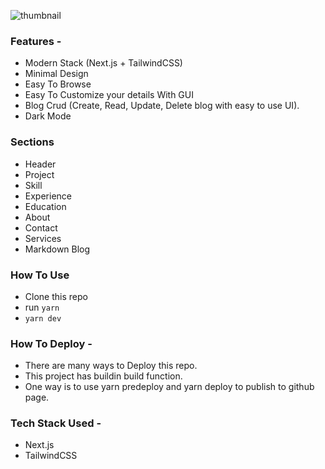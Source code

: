 ![thumbnail](https://private-user-images.githubusercontent.com/114198778/331439383-ed175ffc-56c1-43f4-bc71-5f4ce04e41a1.png?jwt=eyJhbGciOiJIUzI1NiIsInR5cCI6IkpXVCJ9.eyJpc3MiOiJnaXRodWIuY29tIiwiYXVkIjoicmF3LmdpdGh1YnVzZXJjb250ZW50LmNvbSIsImtleSI6ImtleTUiLCJleHAiOjE3MTU5MTI5NDYsIm5iZiI6MTcxNTkxMjY0NiwicGF0aCI6Ii8xMTQxOTg3NzgvMzMxNDM5MzgzLWVkMTc1ZmZjLTU2YzEtNDNmNC1iYzcxLTVmNGNlMDRlNDFhMS5wbmc_WC1BbXotQWxnb3JpdGhtPUFXUzQtSE1BQy1TSEEyNTYmWC1BbXotQ3JlZGVudGlhbD1BS0lBVkNPRFlMU0E1M1BRSzRaQSUyRjIwMjQwNTE3JTJGdXMtZWFzdC0xJTJGczMlMkZhd3M0X3JlcXVlc3QmWC1BbXotRGF0ZT0yMDI0MDUxN1QwMjI0MDZaJlgtQW16LUV4cGlyZXM9MzAwJlgtQW16LVNpZ25hdHVyZT0wNDg2N2ZiNGM3YWFiM2MyM2IwZTNjOGFiZTk0NTM1MjU2ODljYTc3NWE2ODUyNDAyNWNjMWE0ZThlOWUyNzgyJlgtQW16LVNpZ25lZEhlYWRlcnM9aG9zdCZhY3Rvcl9pZD0wJmtleV9pZD0wJnJlcG9faWQ9MCJ9.wHRVf-Ec947MNBHicXdxwIcKc1zLJx2SW-KusqfoZeo)

### Features - 

- Modern Stack (Next.js + TailwindCSS)
- Minimal Design
- Easy To Browse
- Easy To Customize your details With GUI
- Blog Crud (Create, Read, Update, Delete blog with easy to use UI).
- Dark Mode


### Sections

- Header
- Project
- Skill
- Experience
- Education
- About
- Contact
- Services
- Markdown Blog


### How To Use

- Clone this repo
- run `yarn`
- `yarn dev`


### How To Deploy - 

- There are many ways to Deploy this repo.
- This project has buildin build function.
- One way is to use yarn predeploy and yarn deploy to publish to github page.


### Tech Stack Used - 
- Next.js
- TailwindCSS







